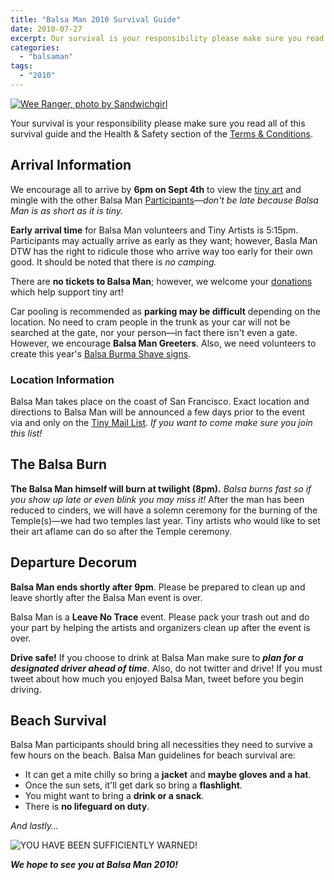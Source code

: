```yaml
---
title: "Balsa Man 2010 Survival Guide"
date: 2010-07-27
excerpt: Our survival is your responsibility please make sure you read all of this survival guide and the Health & Safety section of the Terms & Conditions
categories: 
  - "balsaman"
tags: 
  - "2010"
---
```


[![Wee Ranger, photo by Sandwichgirl](/images/3892249410_bfdba8c8b3_z.jpg "Wee Ranger, photo by Sandwichgirl")](https://www.flickr.com/photos/sandwichgirl/3892249410/in/pool-1215242@N23/)

Your survival is your responsibility please make sure you read all of this survival guide and the Health & Safety section of the [Terms & Conditions](https://balsaman.org/terms-conditions/).

## Arrival Information

We encourage all to arrive by **6pm on Sept 4th** to view the [tiny art](https://balsaman.org/tiny-art-grants/) and mingle with the other Balsa Man [Participants](https://balsaman.org/participate/)—_don't be late because Balsa Man is as short as it is tiny._

**Early arrival time** for Balsa Man volunteers and Tiny Artists is 5:15pm. Participants may actually arrive as early as they want; however, Basla Man DTW has the right to ridicule those who arrive way too early for their own good. It should be noted that there is _no camping._

There are **no tickets to Balsa Man**; however, we welcome your [donations](https://balsaman.org/donate/) which help support tiny art!

Car pooling is recommended as **parking may be difficult** depending on the location. No need to cram people in the trunk as your car will not be searched at the gate, nor your person—in fact there isn't even a gate. However, we encourage **Balsa Man Greeters**. Also, we need volunteers to create this year's [Balsa Burma Shave signs](https://www.flickr.com/photos/jhrphotos/2814562813/).

### Location Information

Balsa Man takes place on the coast of San Francisco. Exact location and directions to Balsa Man will be announced a few days prior to the event via and only on the [Tiny Mail List](https://balsaman.org/tiny-mail-list/). _If you want to come make sure you join this list!_

## The Balsa Burn

**The Balsa Man himself will burn at twilight (8pm).** _Balsa burns fast so if you show up late or even blink you may miss it!_ After the man has been reduced to cinders, we will have a solemn ceremony for the burning of the Temple(s)—we had two temples last year. Tiny artists who would like to set their art aflame can do so after the Temple ceremony.

## Departure Decorum

**Balsa Man ends shortly after 9pm**. Please be prepared to clean up and leave shortly after the Balsa Man event is over.

Balsa Man is a **Leave No Trace** event. Please pack your trash out and do your part by helping the artists and organizers clean up after the event is over.

**Drive safe!** If you choose to drink at Balsa Man make sure to **_plan for a designated driver ahead of time_**. Also, do not twitter and drive! If you must tweet about how much you enjoyed Balsa Man, tweet before you begin driving.

## Beach Survival

Balsa Man participants should bring all necessities they need to survive a few hours on the beach. Balsa Man guidelines for beach survival are:

- It can get a mite chilly so bring a **jacket** and **maybe gloves and a hat**.
- Once the sun sets, it'll get dark so bring a **flashlight**.
- You might want to bring a **drink or a snack**.
- There is **no lifeguard on duty**.

_And lastly…_

![YOU HAVE BEEN SUFFICIENTLY WARNED!](/images/tamil-sign.png "YOU HAVE BEEN SUFFICIENTLY WARNED!")

**_We hope to see you at Balsa Man 2010!_**
